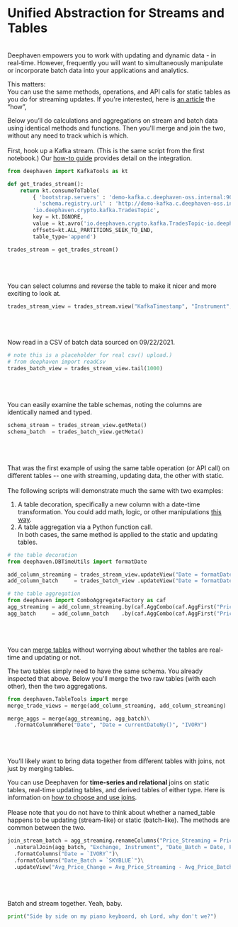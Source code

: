 # Unified Abstraction for Streams and Tables

\
Deephaven empowers you to work with updating and dynamic data - in real-time. However, frequently you will want to simultaneously manipulate or incorporate batch data into your applications and analytics.

This matters:  
You can use the same methods, operations, and API calls for static tables as you do for streaming updates. If you're interested, here is [an article](https://deephaven.io/core/docs/conceptual/table-update-model/) the “how”,

Below you’ll do calculations and aggregations on stream and batch data using identical methods and functions. Then you'll merge and join the two, without any need to track which is which.
\
\
First, hook up a Kafka stream. (This is the same script from the first notebook.) Our [how-to guide](https://deephaven.io/core/docs/how-to-guides/kafka-stream/) provides detail on the integration.

```python
from deephaven import KafkaTools as kt

def get_trades_stream():
    return kt.consumeToTable(
        { 'bootstrap.servers' : 'demo-kafka.c.deephaven-oss.internal:9092',
          'schema.registry.url' : 'http://demo-kafka.c.deephaven-oss.internal:8081' },
        'io.deephaven.crypto.kafka.TradesTopic',
        key = kt.IGNORE,
        value = kt.avro('io.deephaven.crypto.kafka.TradesTopic-io.deephaven.crypto.Trade'),
        offsets=kt.ALL_PARTITIONS_SEEK_TO_END,
        table_type='append')

trades_stream = get_trades_stream()
```

\
\
\
You can select columns and reverse the table to make it nicer and more exciting to look at.

```python
trades_stream_view = trades_stream.view("KafkaTimestamp", "Instrument", "Exchange", "Price", "Size").reverse()
```

\
\
\
Now read in a CSV of batch data sourced on 09/22/2021.

```python
# note this is a placeholder for real csv() upload.)
# from deephaven import readCsv
trades_batch_view = trades_stream_view.tail(1000)
```

\
\
\
You can easily examine the table schemas, noting the columns are identically named and typed.

```python
schema_stream = trades_stream_view.getMeta()
schema_batch  = trades_batch_view.getMeta()
```

\
\
\
That was the first example of using the same table operation (or API call) on different tables -- one with streaming, updating data, the other with static.
\
\
The following scripts will demonstrate much the same with two examples:

1. A table decoration, specifically a new column with a date-time transformation. You could add math, logic, or other manipulations [this way](https://deephaven.io/core/docs/how-to-guides/use-select-view-update/).
2. A table aggregation via a Python function call.
   \
   In both cases, the same method is applied to the static and updating tables.

```python
# the table decoration
from deephaven.DBTimeUtils import formatDate

add_column_streaming = trades_stream_view.updateView("Date = formatDate(KafkaTimestamp, TZ_NY)")
add_column_batch     = trades_batch_view .updateView("Date = formatDate(KafkaTimestamp, TZ_NY)")

# the table aggregation
from deephaven import ComboAggregateFactory as caf
agg_streaming = add_column_streaming.by(caf.AggCombo(caf.AggFirst("Price"), caf.AggAvg("Avg_Price = Price")), "Date", "Exchange", "Instrument")
agg_batch     = add_column_batch    .by(caf.AggCombo(caf.AggFirst("Price"), caf.AggAvg("Avg_Price = Price")), "Date", "Exchange", "Instrument")
```

\
\
\
You can [merge tables](https://deephaven.io/core/docs/how-to-guides/merge-tables/#merge-tables) without worrying about whether the tables are real-time and updating or not.

The two tables simply need to have the same schema. You already inspected that above.
Below you'll merge the two raw tables (with each other), then the two aggregations.

```python
from deephaven.TableTools import merge
merge_trade_views = merge(add_column_streaming, add_column_streaming)

merge_aggs = merge(agg_streaming, agg_batch)\
  .formatColumnWhere("Date", "Date = currentDateNy()", "IVORY")
```

\
\
\
You’ll likely want to bring data together from different tables with joins, not just by merging tables.

You can use Deephaven for **time-series and relational** joins on static tables, real-time updating tables, and derived tables of either type. Here is information on [how to choose and use joins](https://deephaven.io/core/docs/how-to-guides/joins-overview/).
\
\
Please note that you do not have to think about whether a named_table happens to be updating (stream-like) or static (batch-like). The methods are common between the two.

```python
join_stream_batch = agg_streaming.renameColumns("Price_Streaming = Price", "Avg_Price_Streaming = Avg_Price")\
  .naturalJoin(agg_batch, "Exchange, Instrument", "Date_Batch = Date, Price_Batch = Price, Avg_Price_Batch = Avg_Price")\
  .formatColumns("Date = `IVORY`")\
  .formatColumns("Date_Batch = `SKYBLUE`")\
  .updateView("Avg_Price_Change = Avg_Price_Streaming - Avg_Price_Batch")
```

\
\
\
Batch and stream together. Yeah, baby.

```python
print("Side by side on my piano keyboard, oh Lord, why don't we?")
```
